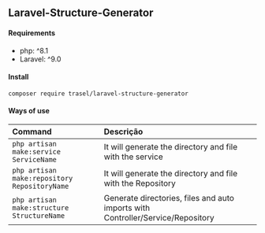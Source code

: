 
## Laravel-Structure-Generator

#### Requirements
- php: ^8.1
- Laravel: ^9.0
#### Install
```
composer require trasel/laravel-structure-generator
```

#### Ways of use
| Command     |  Descrição                           |
| :---------- | :---------------------------------- |
| `php artisan make:service ServiceName`   | It will generate the directory and file with the service |
| `php artisan make:repository RepositoryName`   | It will generate the directory and file with the Repository |
| `php artisan make:structure StructureName`   | Generate directories, files and auto imports with Controller/Service/Repository |


